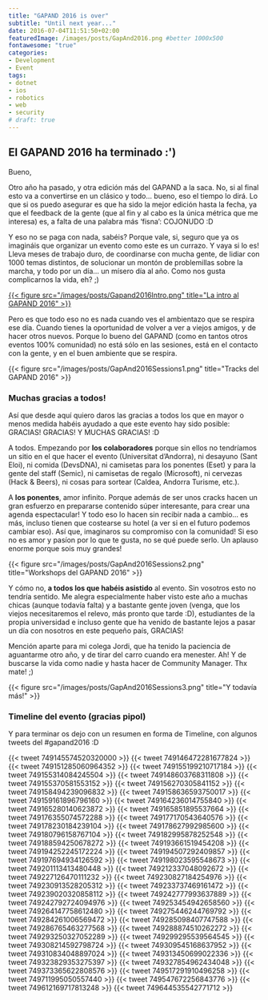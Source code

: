 ```yaml
---
title: "GAPAND 2016 is over"
subtitle: "Until next year..."
date: 2016-07-04T11:51:50+02:00
featuredImage: /images/posts/GapAnd2016.png #better 1000x500
fontawesome: "true"
categories: 
- Development
- Event
tags:
- dotnet
- ios
- robotics
- web
- security
# draft: true
---
```


## El GAPAND 2016 ha terminado :')

Bueno,

Otro año ha pasado, y otra edición más del GAPAND a la saca. 
No, si al final esto va a convertirse en un clásico y todo... bueno, eso el tiempo lo dirá. Lo que si os puedo asegurar es que ha sido la mejor edición hasta la fecha, ya que el feedback de la gente (que al fin y al cabo es la única métrica que me interesa) es, a falta de una palabra más ‘fisna’: COJONUDO :D

Y eso no se paga con nada, sabéis? Porque vale, si, seguro que ya os imagináis que organizar un evento como este es un currazo. Y vaya si lo es! Lleva meses de trabajo duro, de coordinarse con mucha gente, de lidiar con 1000 temas distintos, de solucionar un montón de problemillas sobre la marcha, y todo por un día… un mísero día al año. Como nos gusta complicarnos la vida, eh? ;)

[{{< figure src="/images/posts/Gapand2016Intro.png" title="La intro al GAPAND 2016" >}}](https://www2.slideshare.net/lluisfranco/bienvenida-al-gapand-2016?ref=https://lluisfranco.com/2016/07/04/gapand-2016-is-over/)

Pero es que todo eso no es nada cuando ves el ambientazo que se respira ese día. Cuando tienes la oportunidad de volver a ver a viejos amigos, y de hacer otros nuevos. Porque lo bueno del GAPAND (como en tantos otros eventos 100% comunidad) no está sólo en las sesiones, está en el contacto con la gente, y en el buen ambiente que se respira.

{{< figure src="/images/posts/GapAnd2016Sessions1.png" title="Tracks del GAPAND 2016" >}}

### Muchas gracias a todos!

Así que desde aquí quiero daros las gracias a todos los que en mayor o menos medida habéis ayudado a que este evento hay sido posible: GRACIAS! GRACIAS! Y MUCHAS GRACIAS! :D

A todos. Empezando por **los colaboradores** porque sin ellos no tendríamos un sitio en el que hacer el evento (Universitat d’Andorra), ni desayuno (Sant Eloi), ni comida (DevsDNA), ni camisetas para los ponentes (Eset) y para la gente del staff (Semic), ni camisetas de regalo (Microsoft), ni cervezas (Hack & Beers), ni cosas para sortear (Caldea, Andorra Turisme, etc.).

A **los ponentes**, amor infinito. Porque además de ser unos cracks hacen un gran esfuerzo en prepararse contenido súper interesante, para crear una agenda espectacular! Y todo eso lo hacen sin recibir nada a cambio... es más, incluso tienen que costearse su hotel (a ver si en el futuro podemos cambiar eso). Así que, imaginaros su compromiso con la comunidad! Si eso no es amor y pasíon por lo que te gusta, no se qué puede serlo. Un aplauso enorme porque sois muy grandes!

{{< figure src="/images/posts/GapAnd2016Sessions2.png" title="Workshops del GAPAND 2016" >}}

Y cómo no, **a todos los que habéis asistido** al evento. Sin vosotros esto no tendría sentido. Me alegra especialmente haber visto este año a muchas chicas (aunque todavía falta) y a bastante gente joven (venga, que los viejos necesitaremos el relevo, más pronto que tarde :D), estudiantes de la propia universidad e incluso gente que ha venido de bastante lejos a pasar un día con nosotros en este pequeño país, GRACIAS!

Mención aparte para mi colega Jordi, que ha tenido la paciencia de aguantarme otro año, y de tirar del carro cuando era menester. Ah! Y de buscarse la vida como nadie y hasta hacer de Community Manager. Thx mate! ;)

{{< figure src="/images/posts/GapAnd2016Sessions3.png" title="Y todavía más!" >}}

### Timeline del evento (gracias pipol)

Y para terminar os dejo con un resumen en forma de Timeline, con algunos tweets del #gapand2016 :D

{{< tweet 749145574520320000 >}}
{{< tweet 749146472281677824 >}}
{{< tweet 749151285060964352 >}}
{{< tweet 749155199210717184 >}}
{{< tweet 749155314084245504 >}}
{{< tweet 749148603768311808 >}}
{{< tweet 749155370581553152 >}}
{{< tweet 749156270305841152 >}}
{{< tweet 749158494239096832 >}}
{{< tweet 749158636593750017 >}}
{{< tweet 749159161896796160 >}}
{{< tweet 749164236014755840 >}}
{{< tweet 749165280140623872 >}}
{{< tweet 749165851895537664 >}}
{{< tweet 749176355074572288 >}}
{{< tweet 749177170543640576 >}}
{{< tweet 749178230184239104 >}}
{{< tweet 749178627992985600 >}}
{{< tweet 749180796158767104 >}}
{{< tweet 749182995878252548 >}}
{{< tweet 749188594250678272 >}}
{{< tweet 749193661519454208 >}}
{{< tweet 749194252245172224 >}}
{{< tweet 749194507292409857 >}}
{{< tweet 749197694934126592 >}}
{{< tweet 749198023595548673 >}}
{{< tweet 749201113413480448 >}}
{{< tweet 749212337048092672 >}}
{{< tweet 749227126470111232 >}}
{{< tweet 749230827184254976 >}}
{{< tweet 749230913528205312 >}}
{{< tweet 749233737469161472 >}}
{{< tweet 749239020320858112 >}}
{{< tweet 749242777993637889 >}}
{{< tweet 749242792724094976 >}}
{{< tweet 749253454942658560 >}}
{{< tweet 749264147758612480 >}}
{{< tweet 749275446244769792 >}}
{{< tweet 749284261006569472 >}}
{{< tweet 749285098407747588 >}}
{{< tweet 749286765463277568 >}}
{{< tweet 749288874510262272 >}}
{{< tweet 749293250327052289 >}}
{{< tweet 749299295539564545 >}}
{{< tweet 749308214592798724 >}}
{{< tweet 749309545168637952 >}}
{{< tweet 749310834048897024 >}}
{{< tweet 749313450699022336 >}}
{{< tweet 749323829353275397 >}}
{{< tweet 749327854962434048 >}}
{{< tweet 749373365622808576 >}}
{{< tweet 749517291910496258 >}}
{{< tweet 749711995050557440 >}}
{{< tweet 749547672256843776 >}}
{{< tweet 749612169717813248 >}}
{{< tweet 749644535542771712 >}}